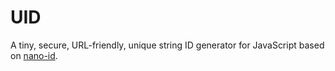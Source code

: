 # UID

A tiny, secure, URL-friendly, unique string ID generator for JavaScript based on [nano-id](https://github.com/ai/nanoid).
